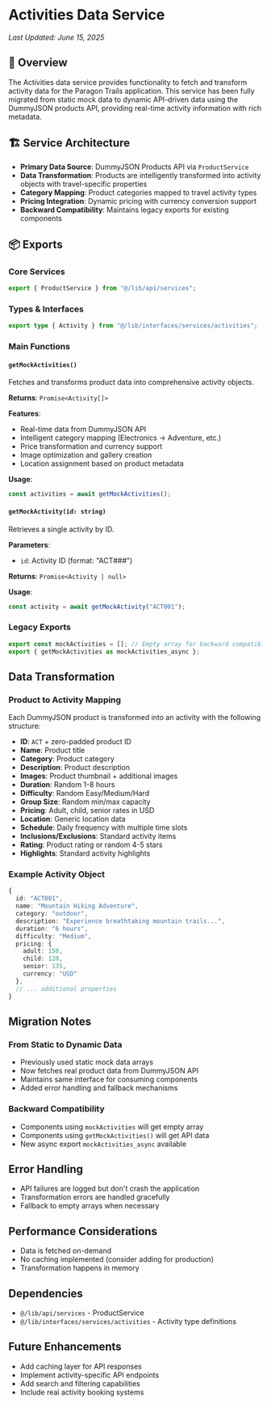 # Activities Data Service

*Last Updated: June 15, 2025*

## 🎯 Overview
The Activities data service provides functionality to fetch and transform activity data for the Paragon Trails application. This service has been fully migrated from static mock data to dynamic API-driven data using the DummyJSON products API, providing real-time activity information with rich metadata.

## 🏗️ Service Architecture
- **Primary Data Source**: DummyJSON Products API via `ProductService`
- **Data Transformation**: Products are intelligently transformed into activity objects with travel-specific properties
- **Category Mapping**: Product categories mapped to travel activity types
- **Pricing Integration**: Dynamic pricing with currency conversion support
- **Backward Compatibility**: Maintains legacy exports for existing components

## 📦 Exports

### Core Services
```typescript
export { ProductService } from "@/lib/api/services";
```

### Types & Interfaces
```typescript
export type { Activity } from "@/lib/interfaces/services/activities";
```

### Main Functions

#### `getMockActivities()`
Fetches and transforms product data into comprehensive activity objects.

**Returns**: `Promise<Activity[]>`

**Features**:
- Real-time data from DummyJSON API
- Intelligent category mapping (Electronics → Adventure, etc.)
- Price transformation and currency support
- Image optimization and gallery creation
- Location assignment based on product metadata

**Usage**:
```typescript
const activities = await getMockActivities();
```

#### `getMockActivity(id: string)`
Retrieves a single activity by ID.

**Parameters**:
- `id`: Activity ID (format: "ACT###")

**Returns**: `Promise<Activity | null>`

**Usage**:
```typescript
const activity = await getMockActivity("ACT001");
```

### Legacy Exports
```typescript
export const mockActivities = []; // Empty array for backward compatibility
export { getMockActivities as mockActivities_async };
```

## Data Transformation

### Product to Activity Mapping
Each DummyJSON product is transformed into an activity with the following structure:

- **ID**: `ACT` + zero-padded product ID
- **Name**: Product title
- **Category**: Product category
- **Description**: Product description
- **Images**: Product thumbnail + additional images
- **Duration**: Random 1-8 hours
- **Difficulty**: Random Easy/Medium/Hard
- **Group Size**: Random min/max capacity
- **Pricing**: Adult, child, senior rates in USD
- **Location**: Generic location data
- **Schedule**: Daily frequency with multiple time slots
- **Inclusions/Exclusions**: Standard activity items
- **Rating**: Product rating or random 4-5 stars
- **Highlights**: Standard activity highlights

### Example Activity Object
```typescript
{
  id: "ACT001",
  name: "Mountain Hiking Adventure",
  category: "outdoor",
  description: "Experience breathtaking mountain trails...",
  duration: "6 hours",
  difficulty: "Medium",
  pricing: {
    adult: 150,
    child: 120,
    senior: 135,
    currency: "USD"
  },
  // ... additional properties
}
```

## Migration Notes

### From Static to Dynamic Data
- Previously used static mock data arrays
- Now fetches real product data from DummyJSON API
- Maintains same interface for consuming components
- Added error handling and fallback mechanisms

### Backward Compatibility
- Components using `mockActivities` will get empty array
- Components using `getMockActivities()` will get API data
- New async export `mockActivities_async` available

## Error Handling
- API failures are logged but don't crash the application
- Transformation errors are handled gracefully
- Fallback to empty arrays when necessary

## Performance Considerations
- Data is fetched on-demand
- No caching implemented (consider adding for production)
- Transformation happens in memory

## Dependencies
- `@/lib/api/services` - ProductService
- `@/lib/interfaces/services/activities` - Activity type definitions

## Future Enhancements
- Add caching layer for API responses
- Implement activity-specific API endpoints
- Add search and filtering capabilities
- Include real activity booking systems
